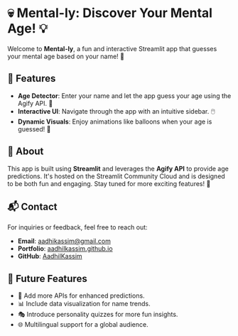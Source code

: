 # 💀 Mental-ly: Discover Your Mental Age! 💡

Welcome to **Mental-ly**, a fun and interactive Streamlit app that guesses your mental age based on your name! 🎉

## 🚀 Features
- **Age Detector**: Enter your name and let the app guess your age using the Agify API. 🎯
- **Interactive UI**: Navigate through the app with an intuitive sidebar. 🖱️
- **Dynamic Visuals**: Enjoy animations like balloons when your age is guessed! 🎈

## 📖 About
This app is built using **Streamlit** and leverages the **Agify API** to provide age predictions. It's hosted on the Streamlit Community Cloud and is designed to be both fun and engaging. Stay tuned for more exciting features! 🚀

## 📬 Contact
For inquiries or feedback, feel free to reach out:
- **Email**: [aadhikassim@gmail.com](mailto:aadhikassim@gmail.com)
- **Portfolio**: [aadhilkassim.github.io](https://aadhilkassim.github.io)
- **GitHub**: [AadhilKassim](https://www.github.com/AadhilKassim)

## 🔮 Future Features
- 🌟 Add more APIs for enhanced predictions.
- 📊 Include data visualization for name trends.
- 🎭 Introduce personality quizzes for more fun insights.
- 🌐 Multilingual support for a global audience.